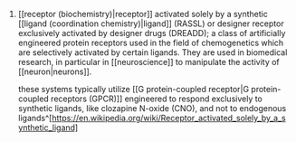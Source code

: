 1. [[receptor (biochemistry)|receptor]] activated solely by a synthetic [[ligand (coordination chemistry)|ligand]] (RASSL) or designer receptor exclusively activated by designer drugs (DREADD); a class of artificially engineered protein receptors used in the field of chemogenetics which are selectively activated by certain ligands. They are used in biomedical research, in particular in [[neuroscience]] to manipulate the activity of [[neuron|neurons]].
   
   these systems typically utilize [[G protein-coupled receptor|G protein-coupled receptors (GPCR)]] engineered to respond exclusively to synthetic ligands, like clozapine N-oxide (CNO), and not to endogenous ligands^[https://en.wikipedia.org/wiki/Receptor_activated_solely_by_a_synthetic_ligand]
